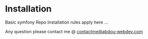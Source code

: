 Installation
=========

Basic symfony Repo Installation rules apply here ...

Any question please contact me @ contactme@abdou-webdev.com
